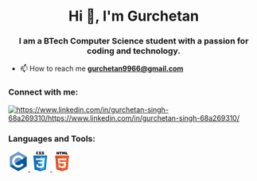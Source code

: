 <h1 align="center">Hi 👋, I'm Gurchetan</h1>
<h3 align="center">I am a BTech Computer Science student with a passion for coding and technology.</h3>

- 📫 How to reach me **gurchetan9966@gmail.com**

<h3 align="left">Connect with me:</h3>
<p align="left">
<a href="https://www.linkedin.com/in/gurchetan-singh-68a269310/" target="blank"><img align="center" src="https://raw.githubusercontent.com/rahuldkjain/github-profile-readme-generator/master/src/images/icons/Social/linked-in-alt.svg" alt="https://www.linkedin.com/in/gurchetan-singh-68a269310/https://www.linkedin.com/in/gurchetan-singh-68a269310/" height="30" width="40" /></a>
</p>

<h3 align="left">Languages and Tools:</h3>
<p align="left"> <a href="https://www.cprogramming.com/" target="_blank" rel="noreferrer"> <img src="https://raw.githubusercontent.com/devicons/devicon/master/icons/c/c-original.svg" alt="c" width="40" height="40"/> </a> <a href="https://www.w3schools.com/css/" target="_blank" rel="noreferrer"> <img src="https://raw.githubusercontent.com/devicons/devicon/master/icons/css3/css3-original-wordmark.svg" alt="css3" width="40" height="40"/> </a> <a href="https://www.w3.org/html/" target="_blank" rel="noreferrer"> <img src="https://raw.githubusercontent.com/devicons/devicon/master/icons/html5/html5-original-wordmark.svg" alt="html5" width="40" height="40"/> </a> </p>

